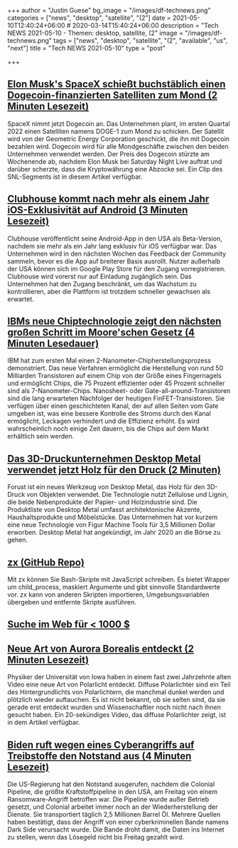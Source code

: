 +++
author = "Justin Guese"
bg_image = "/images/df-technews.png"
categories = ["news", "desktop", "satellite", "(2"]
date = 2021-05-10T12:40:24+06:00 # 2020-03-14T15:40:24+06:00
description = "Tech NEWS 2021-05-10 - Themen: desktop, satellite, (2"
image = "/images/df-technews.png"
tags = ["news", "desktop", "satellite", "(2", "available", "us", "next"]
title = "Tech NEWS 2021-05-10"
type = "post"

+++

## [Elon Musk's SpaceX schießt buchstäblich einen Dogecoin-finanzierten Satelliten zum Mond (2 Minuten Lesezeit)](https://www.theverge.com/2021/5/9/22427588/spacex-dogecoin-satellite-doge-1-to-the-moon)

 SpaceX nimmt jetzt Dogecoin an. Das Unternehmen plant, im ersten Quartal 2022 einen Satelliten namens DOGE-1 zum Mond zu schicken. Der Satellit wird von der Geometric Energy Corporation geschickt, die ihn mit Dogecoin bezahlen wird. Dogecoin wird für alle Mondgeschäfte zwischen den beiden Unternehmen verwendet werden. Der Preis des Dogecoin stürzte am Wochenende ab, nachdem Elon Musk bei Saturday Night Live auftrat und darüber scherzte, dass die Kryptowährung eine Abzocke sei. Ein Clip des SNL-Segments ist in diesem Artikel verfügbar.

## [Clubhouse kommt nach mehr als einem Jahr iOS-Exklusivität auf Android (3 Minuten Lesezeit)](https://www.theverge.com/2021/5/9/22424399/clubhouse-android-app-release-date-news-features)

 Clubhouse veröffentlicht seine Android-App in den USA als Beta-Version, nachdem sie mehr als ein Jahr lang exklusiv für iOS verfügbar war. Das Unternehmen wird in den nächsten Wochen das Feedback der Community sammeln, bevor es die App auf breiterer Basis ausrollt. Nutzer außerhalb der USA können sich im Google Play Store für den Zugang vorregistrieren. Clubhouse wird vorerst nur auf Einladung zugänglich sein. Das Unternehmen hat den Zugang beschränkt, um das Wachstum zu kontrollieren, aber die Plattform ist trotzdem schneller gewachsen als erwartet.

## [IBMs neue Chiptechnologie zeigt den nächsten großen Schritt im Moore'schen Gesetz (4 Minuten Lesedauer)](https://singularityhub.com/2021/05/09/ibms-next-generation-chip-tech-shows-off-next-step-in-moores-law/)

 IBM hat zum ersten Mal einen 2-Nanometer-Chipherstellungsprozess demonstriert. Das neue Verfahren ermöglicht die Herstellung von rund 50 Milliarden Transistoren auf einem Chip von der Größe eines Fingernagels und ermöglicht Chips, die 75 Prozent effizienter oder 45 Prozent schneller sind als 7-Nanometer-Chips. Nanosheet- oder Gate-all-around-Transistoren sind die lang erwarteten Nachfolger der heutigen FinFET-Transistoren. Sie verfügen über einen geschichteten Kanal, der auf allen Seiten vom Gate umgeben ist, was eine bessere Kontrolle des Stroms durch den Kanal ermöglicht, Leckagen verhindert und die Effizienz erhöht. Es wird wahrscheinlich noch einige Zeit dauern, bis die Chips auf dem Markt erhältlich sein werden.

## [Das 3D-Druckunternehmen Desktop Metal verwendet jetzt Holz für den Druck (2 Minuten)](https://techxplore.com/news/2021-05-3d-company-desktop-metal-wood.html)

 Forust ist ein neues Werkzeug von Desktop Metal, das Holz für den 3D-Druck von Objekten verwendet. Die Technologie nutzt Zellulose und Lignin, die beide Nebenprodukte der Papier- und Holzindustrie sind. Die Produktliste von Desktop Metal umfasst architektonische Akzente, Haushaltsprodukte und Möbelstücke. Das Unternehmen hat vor kurzem eine neue Technologie von Figur Machine Tools für 3,5 Millionen Dollar erworben. Desktop Metal hat angekündigt, im Jahr 2020 an die Börse zu gehen.

## [zx (GitHub Repo)](https://github.com/google/zx)

 Mit zx können Sie Bash-Skripte mit JavaScript schreiben. Es bietet Wrapper um child_process, maskiert Argumente und gibt sinnvolle Standardwerte vor. zx kann von anderen Skripten importieren, Umgebungsvariablen übergeben und entfernte Skripte ausführen.

## [Suche im Web für < 1000 $ ](https://quickwit.io/blog/commoncrawl/)



## [Neue Art von Aurora Borealis entdeckt (2 Minuten Lesezeit)](https://interestingengineering.com/new-type-of-aurora-borealis-discovered)

 Physiker der Universität von Iowa haben in einem fast zwei Jahrzehnte alten Video eine neue Art von Polarlicht entdeckt. Diffuse Polarlichter sind ein Teil des Hintergrundlichts von Polarlichtern, die manchmal dunkel werden und plötzlich wieder auftauchen. Es ist nicht bekannt, ob sie selten sind, da sie gerade erst entdeckt wurden und Wissenschaftler noch nicht nach ihnen gesucht haben. Ein 20-sekündiges Video, das diffuse Polarlichter zeigt, ist in dem Artikel verfügbar.

## [Biden ruft wegen eines Cyberangriffs auf Treibstoffe den Notstand aus (4 Minuten Lesezeit)](https://www.bbc.com/news/business-57050690)

 Die US-Regierung hat den Notstand ausgerufen, nachdem die Colonial Pipeline, die größte Kraftstoffpipeline in den USA, am Freitag von einem Ransomware-Angriff betroffen war. Die Pipeline wurde außer Betrieb gesetzt, und Colonial arbeitet immer noch an der Wiederherstellung der Dienste. Sie transportiert täglich 2,5 Millionen Barrel Öl. Mehrere Quellen haben bestätigt, dass der Angriff von einer cyberkriminellen Bande namens Dark Side verursacht wurde. Die Bande droht damit, die Daten ins Internet zu stellen, wenn das Lösegeld nicht bis Freitag gezahlt wird.


